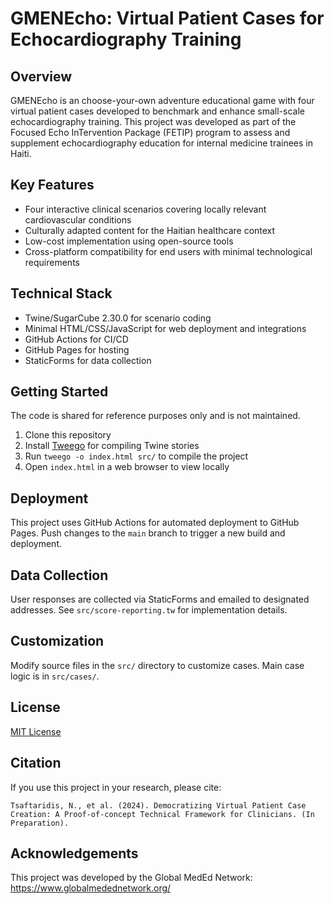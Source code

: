 # GMENEcho: Virtual Patient Cases for Echocardiography Training

## Overview

GMENEcho is an choose-your-own adventure educational game with four virtual patient cases developed to benchmark and enhance small-scale echocardiography training. This project was developed as part of
the Focused Echo InTervention Package (FETIP) program to assess and supplement echocardiography education for internal medicine trainees in Haiti.

## Key Features

- Four interactive clinical scenarios covering locally relevant cardiovascular conditions
- Culturally adapted content for the Haitian healthcare context  
- Low-cost implementation using open-source tools
- Cross-platform compatibility for end users with minimal technological requirements

## Technical Stack

- Twine/SugarCube 2.30.0 for scenario coding
- Minimal HTML/CSS/JavaScript for web deployment and integrations
- GitHub Actions for CI/CD 
- GitHub Pages for hosting 
- StaticForms for data collection 

## Getting Started
The code is shared for reference purposes only and is not maintained. 

1. Clone this repository
2. Install [Tweego](https://www.motoslave.net/tweego/) for compiling Twine stories
3. Run `tweego -o index.html src/` to compile the project
4. Open `index.html` in a web browser to view locally

## Deployment 

This project uses GitHub Actions for automated deployment to GitHub Pages. Push changes to the `main` branch to trigger a new build and deployment.

## Data Collection

User responses are collected via StaticForms and emailed to designated addresses. See `src/score-reporting.tw` for implementation details.

## Customization

Modify source files in the `src/` directory to customize cases. Main case logic is in `src/cases/`.

## License

[MIT License](LICENSE)

## Citation

If you use this project in your research, please cite:

```
Tsaftaridis, N., et al. (2024). Democratizing Virtual Patient Case Creation: A Proof-of-concept Technical Framework for Clinicians. (In Preparation). 
```

## Acknowledgements

This project was developed by the Global MedEd Network: https://www.globalmedednetwork.org/
